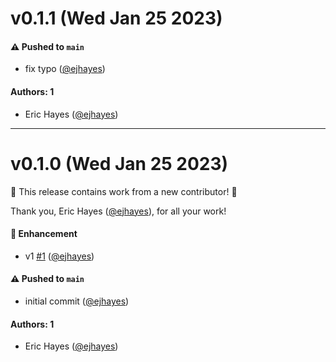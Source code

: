 # v0.1.1 (Wed Jan 25 2023)

#### ⚠️ Pushed to `main`

- fix typo ([@ejhayes](https://github.com/ejhayes))

#### Authors: 1

- Eric Hayes ([@ejhayes](https://github.com/ejhayes))

---

# v0.1.0 (Wed Jan 25 2023)

:tada: This release contains work from a new contributor! :tada:

Thank you, Eric Hayes ([@ejhayes](https://github.com/ejhayes)), for all your work!

#### 🚀 Enhancement

- v1 [#1](https://github.com/ejhayes/docker-compose-wait-for-healthy/pull/1) ([@ejhayes](https://github.com/ejhayes))

#### ⚠️ Pushed to `main`

- initial commit ([@ejhayes](https://github.com/ejhayes))

#### Authors: 1

- Eric Hayes ([@ejhayes](https://github.com/ejhayes))
